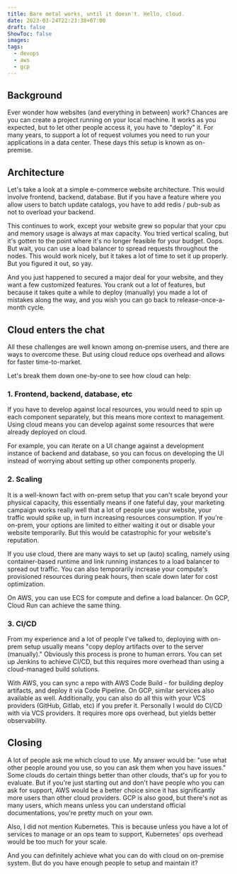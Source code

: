 ```yaml
---
title: Bare metal works, until it doesn't. Hello, cloud.
date: 2023-03-24T22:23:38+07:00
draft: false
ShowToc: false
images:
tags:
  - devops
  - aws
  - gcp
---
```


<!-- # challenge you dealt with as a developer but later overcame it by using AWS -->

## Background

Ever wonder how websites (and everything in between) work? Chances are you can create a project running on your local machine. It works as you expected, but to let other people access it, you have to "deploy" it. For many years, to support a lot of request volumes you need to run your applications in a data center. These days this setup is known as on-premise.

## Architecture

Let's take a look at a simple e-commerce website architecture. This would involve frontend, backend, database. But if you have a feature where you allow users to batch update catalogs, you have to add redis / pub-sub as not to overload your backend.

This continues to work, except your website grew so popular that your cpu and memory usage is always at max capacity. You tried vertical scaling, but it's gotten to the point where it's no longer feasible for your budget. Oops. But wait, you can use a load balancer to spread requests throughout the nodes. This would work nicely, but it takes a lot of time to set it up properly. But you figured it out, so yay.

And you just happened to secured a major deal for your website, and they want a few customized features. You crank out a lot of features, but because it takes quite a while to deploy (manually) you made a lot of mistakes along the way, and you wish you can go back to release-once-a-month cycle.

## Cloud enters the chat

All these challenges are well known among on-premise users, and there are ways to overcome these. But using cloud reduce ops overhead and allows for faster time-to-market.

Let's break them down one-by-one to see how cloud can help:

### 1. Frontend, backend, database, etc

If you have to develop against local resources, you would need to spin up each component separately, but this means more context to management. Using cloud means you can develop against some resources that were already deployed on cloud.

For example, you can iterate on a UI change against a development instance of backend and database, so you can focus on developing the UI instead of worrying about setting up other components properly.

### 2. Scaling

It is a well-known fact with on-prem setup that you can't scale beyond your physical capacity, this essentially means if one fateful day, your marketing campaign works really well that a lot of people use your website, your traffic would spike up, in turn increasing resources consumption. If you're on-prem, your options are limited to either waiting it out or disable your website temporarily. But this would be catastrophic for your website's reputation.

If you use cloud, there are many ways to set up (auto) scaling, namely using container-based runtime and link running instances to a load balancer to spread out traffic. You can also temporarily increase your compute's provisioned resources during peak hours, then scale down later for cost optimization.

On AWS, you can use ECS for compute and define a load balancer. On GCP, Cloud Run can achieve the same thing.

### 3. CI/CD

From my experience and a lot of people I've talked to, deploying with on-prem setup usually means "copy deploy artifacts over to the server (manually)." Obviously this process is prone to human errors. You can set up Jenkins to achieve CI/CD, but this requires more overhead than using a cloud-managed build solutions.

With AWS, you can sync a repo with AWS Code Build - for building deploy artifacts, and deploy it via Code Pipeline. On GCP, similar services also available as well. Additionally, you can also do all this with your VCS providers (GitHub, Gitlab, etc) if you prefer it. Personally I would do CI/CD with via VCS providers. It requires more ops overhead, but yields better observability.

## Closing

A lot of people ask me which cloud to use. My answer would be: "use what other people around you use, so you can ask them when you have issues." Some clouds do certain things better than other clouds, that's up for you to evaluate. But if you're just starting out and don't have people who you can ask for support, AWS would be a better choice since it has significantly more users than other cloud providers. GCP is also good, but there's not as many users, which means unless you can understand official documentations, you're pretty much on your own.

Also, I did not mention Kubernetes. This is because unless you have a lot of services to manage or an ops team to support, Kubernetes' ops overhead would be too much for your scale.

And you can definitely achieve what you can do with cloud on on-premise system. But do you have enough people to setup and maintain it?
